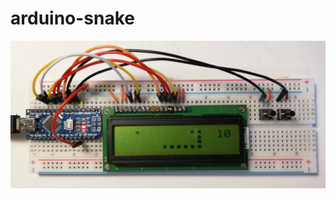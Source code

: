 # arduino-snake

![enter image description here](https://raw.githubusercontent.com/lczuba/arduino-snake/master/pictures/board.jpg)
